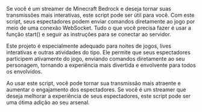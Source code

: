 Se você é um streamer de Minecraft Bedrock e deseja tornar suas transmissões mais interativas, este script pode ser útil para você. Com este script, seus espectadores podem enviar comandos diretamente ao jogo por meio de uma conexão WebSocket. Tudo o que você precisa fazer é usar a função start() e seguir as instruções para se conectar ao servidor.

Este projeto é especialmente adequado para noites de jogos, lives interativas e outras atividades do tipo. Ele permite que seus espectadores participem ativamente do jogo, enviando comandos diretamente ao seu personagem, tornando a experiência mais divertida e envolvente para todos os envolvidos.

Ao usar este script, você pode tornar sua transmissão mais atraente e aumentar o engajamento dos espectadores. Se você é um streamer que deseja melhorar a experiência de seus espectadores, este script pode ser uma ótima adição ao seu arsenal.